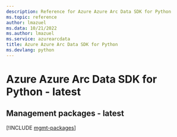 ```yaml
---
description: Reference for Azure Azure Arc Data SDK for Python
ms.topic: reference
author: lmazuel
ms.data: 10/21/2022
ms.author: lmazuel
ms.service: azurearcdata
title: Azure Azure Arc Data SDK for Python
ms.devlang: python
---
```

# Azure Azure Arc Data SDK for Python - latest

## Management packages - latest
[!INCLUDE [mgmt-packages](azure-arc-data-mgmt-index.md)]